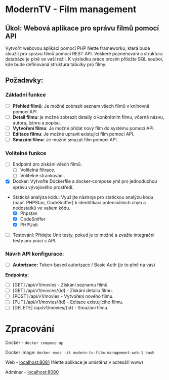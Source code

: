 # ModernTV - Film management
## Úkol: Webová aplikace pro správu filmů pomocí API

Vytvořit webovou aplikaci pomocí PHP Nette frameworku, která bude sloužit pro správu filmů pomocí REST API. 
Veškeré pojmenování a struktura databáze je plně ve vaší režii.
K výsledku práce prosím přiložte SQL soubor, kde bude definovaná struktura tabulky pro filmy.

## Požadavky:

### Základní funkce
- [ ] **Přehled filmů**: Je možné zobrazit seznam všech filmů v knihovně pomocí API.
- [ ] **Detail filmu**: je možné zobrazit detaily o konkrétním filmu, včerně názvu, autora, žánru a popisu.
- [ ] **Vytvoření filmu**: Je možné přidat nový film do systému pomocí API.
- [ ] **Editace filmu**: Je možné upravit existující film pomocí API.
- [ ] **Smazání filmu**: Je možné smazat film pomocí API.

### Volitelné funkce
- [ ] Endpoint pro získání všech filmů.
    - [ ] Volitelná filtrace.
    - [ ] Volitelné stránkování.
- [x] Docker: Vytvořte Dockerfile a docker-compose.yml pro jednoduchou správu vývojového prostředí.
- Statická analýza kódu: Využijte nástroje pro statickou analýzu kódu (např. PHPStan, CodeSniffer) k identifikaci potenciálních chyb a nedostatků ve vašem kódu.
    - [x] Phpstan
    - [x] CodeSniffer
    - [x] PHPUnit
- [ ] Testování: Přidejte Unit testy, pokud je to možné a zvažte integrační testy pro práci s API.

### Návrh API konfigurace:

- [ ] **Autorizace:** Token-based autorizace / Basic Auth (je to plně na vás)

**Endpointy:**
- [ ] [GET] /api/v1/movies - Získání seznamu filmů.
- [ ] [GET] /api/v1/movies/{id} - Získání detailu filmu.
- [ ] [POST] /api/v1/movies - Vytvoření nového filmu.
- [ ] [PUT] /api/v1/movies/{id} - Editace existujícího filmu.
- [ ] [DELETE] /api/v1/movies/{id} - Smazání filmu.

# Zpracování

Docker - `docker compose up`

Docker image: `docker exec -it modern-tv-film-management-web-1 bash`

Web - [localhost:8081](http://localhost:8081/)
(Nette aplikace je umístěna v adresáři www)

Adminer - [localhost:8080](http://localhost:8080/)
